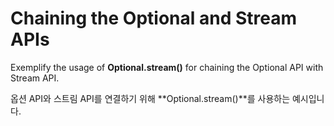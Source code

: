 # Chaining the Optional and Stream APIs

Exemplify the usage of **Optional.stream()** for chaining the Optional API with Stream API.

옵션 API와 스트림 API를 연결하기 위해 **Optional.stream()**를 사용하는 예시입니다.
